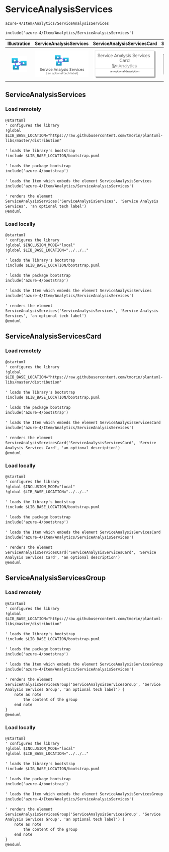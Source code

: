 # ServiceAnalysisServices


```text
azure-4/Item/Analytics/ServiceAnalysisServices
```

```text
include('azure-4/Item/Analytics/ServiceAnalysisServices')
```



| Illustration | ServiceAnalysisServices | ServiceAnalysisServicesCard | ServiceAnalysisServicesGroup |
| :---: | :---: | :---: | :---: |
| ![illustration for Illustration](../../../azure-4/Item/Analytics/ServiceAnalysisServices.png) | ![illustration for ServiceAnalysisServices](../../../azure-4/Item/Analytics/ServiceAnalysisServices.Local.png) | ![illustration for ServiceAnalysisServicesCard](../../../azure-4/Item/Analytics/ServiceAnalysisServicesCard.Local.png) | ![illustration for ServiceAnalysisServicesGroup](../../../azure-4/Item/Analytics/ServiceAnalysisServicesGroup.Local.png) |




## ServiceAnalysisServices

### Load remotely
```plantuml
@startuml
' configures the library
!global $LIB_BASE_LOCATION="https://raw.githubusercontent.com/tmorin/plantuml-libs/master/distribution"

' loads the library's bootstrap
!include $LIB_BASE_LOCATION/bootstrap.puml

' loads the package bootstrap
include('azure-4/bootstrap')

' loads the Item which embeds the element ServiceAnalysisServices
include('azure-4/Item/Analytics/ServiceAnalysisServices')

' renders the element
ServiceAnalysisServices('ServiceAnalysisServices', 'Service Analysis Services', 'an optional tech label')
@enduml
```

### Load locally
```plantuml
@startuml
' configures the library
!global $INCLUSION_MODE="local"
!global $LIB_BASE_LOCATION="../../.."

' loads the library's bootstrap
!include $LIB_BASE_LOCATION/bootstrap.puml

' loads the package bootstrap
include('azure-4/bootstrap')

' loads the Item which embeds the element ServiceAnalysisServices
include('azure-4/Item/Analytics/ServiceAnalysisServices')

' renders the element
ServiceAnalysisServices('ServiceAnalysisServices', 'Service Analysis Services', 'an optional tech label')
@enduml
```

## ServiceAnalysisServicesCard

### Load remotely
```plantuml
@startuml
' configures the library
!global $LIB_BASE_LOCATION="https://raw.githubusercontent.com/tmorin/plantuml-libs/master/distribution"

' loads the library's bootstrap
!include $LIB_BASE_LOCATION/bootstrap.puml

' loads the package bootstrap
include('azure-4/bootstrap')

' loads the Item which embeds the element ServiceAnalysisServicesCard
include('azure-4/Item/Analytics/ServiceAnalysisServices')

' renders the element
ServiceAnalysisServicesCard('ServiceAnalysisServicesCard', 'Service Analysis Services Card', 'an optional description')
@enduml
```

### Load locally
```plantuml
@startuml
' configures the library
!global $INCLUSION_MODE="local"
!global $LIB_BASE_LOCATION="../../.."

' loads the library's bootstrap
!include $LIB_BASE_LOCATION/bootstrap.puml

' loads the package bootstrap
include('azure-4/bootstrap')

' loads the Item which embeds the element ServiceAnalysisServicesCard
include('azure-4/Item/Analytics/ServiceAnalysisServices')

' renders the element
ServiceAnalysisServicesCard('ServiceAnalysisServicesCard', 'Service Analysis Services Card', 'an optional description')
@enduml
```

## ServiceAnalysisServicesGroup

### Load remotely
```plantuml
@startuml
' configures the library
!global $LIB_BASE_LOCATION="https://raw.githubusercontent.com/tmorin/plantuml-libs/master/distribution"

' loads the library's bootstrap
!include $LIB_BASE_LOCATION/bootstrap.puml

' loads the package bootstrap
include('azure-4/bootstrap')

' loads the Item which embeds the element ServiceAnalysisServicesGroup
include('azure-4/Item/Analytics/ServiceAnalysisServices')

' renders the element
ServiceAnalysisServicesGroup('ServiceAnalysisServicesGroup', 'Service Analysis Services Group', 'an optional tech label') {
    note as note
        the content of the group
    end note
}
@enduml
```

### Load locally
```plantuml
@startuml
' configures the library
!global $INCLUSION_MODE="local"
!global $LIB_BASE_LOCATION="../../.."

' loads the library's bootstrap
!include $LIB_BASE_LOCATION/bootstrap.puml

' loads the package bootstrap
include('azure-4/bootstrap')

' loads the Item which embeds the element ServiceAnalysisServicesGroup
include('azure-4/Item/Analytics/ServiceAnalysisServices')

' renders the element
ServiceAnalysisServicesGroup('ServiceAnalysisServicesGroup', 'Service Analysis Services Group', 'an optional tech label') {
    note as note
        the content of the group
    end note
}
@enduml
```

